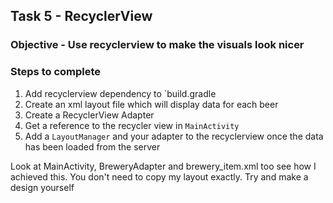 ## Task 5 - RecyclerView

### Objective - Use recyclerview to make the visuals look nicer

### Steps to complete
1. Add recyclerview dependency to `build.gradle
2. Create an xml layout file which will display data for each beer
3. Create a RecyclerView Adapter
4. Get a reference to the recycler view in `MainActivity`
5. Add a `LayoutManager` and your adapter to the recyclerview once the data has been loaded from the server

Look at MainActivity, BreweryAdapter and brewery_item.xml too see how I achieved this. You don't need to copy my layout exactly. Try and make a design yourself